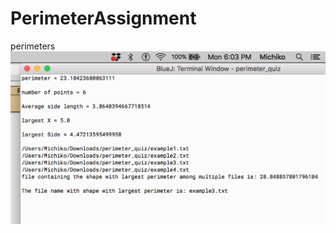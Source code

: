# PerimeterAssignment
perimeters
![Image description](https://github.com/michikofeehan/PerimeterAssignment/blob/master/Perimeter_Assignment_Output.png)
